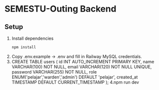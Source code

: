# SEMESTU-Outing Backend

## Setup
1. Install dependencies
   ```bash
   npm install
2. Copy .env.example → .env and fill in Railway MySQL credentials.
3. CREATE TABLE users (
  id INT AUTO_INCREMENT PRIMARY KEY,
  name VARCHAR(100) NOT NULL,
  email VARCHAR(120) NOT NULL UNIQUE,
  password VARCHAR(255) NOT NULL,
  role ENUM('pelajar','warden','admin') DEFAULT 'pelajar',
  created_at TIMESTAMP DEFAULT CURRENT_TIMESTAMP
);
4.npm run dev
